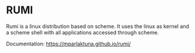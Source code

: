 # RUMI

Rumi is a linux distribution based on scheme. It uses the linux as kernel and a scheme shell with all applications accessed through scheme.

Documentation: https://mparlaktuna.github.io/rumi/
